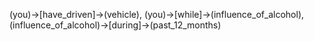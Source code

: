 (you)->[have_driven]->(vehicle), (you)->[while]->(influence_of_alcohol), (influence_of_alcohol)->[during]->(past_12_months)